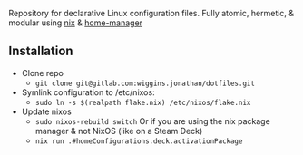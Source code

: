 Repository for declarative Linux configuration files.
Fully atomic, hermetic, & modular using
[nix](https://nixos.org) &
[home-manager](https://github.com/nix-community/home-manager)

## Installation
- Clone repo
    * `git clone git@gitlab.com:wiggins.jonathan/dotfiles.git`
- Symlink configuration to /etc/nixos:
    * `sudo ln -s $(realpath flake.nix) /etc/nixos/flake.nix`
- Update nixos
    * `sudo nixos-rebuild switch`
Or if you are using the nix package manager & not NixOS (like on a
Steam Deck)
    * `nix run .#homeConfigurations.deck.activationPackage`
